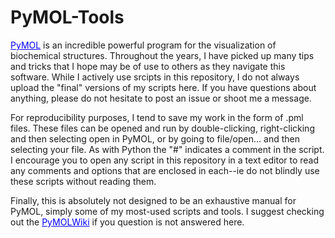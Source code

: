 # PyMOL-Tools

<a href="https://pymol.org/2/" target="_blank" style="text-decoration: underline; color: blue;">PyMOL</a> is an incredible powerful program for the visualization of biochemical structures. Throughout the years, I have picked up many tips and tricks that I hope may be of use to others as they navigate this software. While I actively use srcipts in this repository, I do not always upload the "final" versions of my scripts here. If you have questions about anything, please do not hesitate to post an issue or shoot me a message. 

For reproducibility purposes, I tend to save my work in the form of .pml files. These files can be opened and run by double-clicking, right-clicking and then selecting open in PyMOL, or by going to file/open... and then selecting your file. As with Python the "#" indicates a comment in the script. I encourage you to open any script in this repository in a text editor to read any comments and options that are enclosed in each--ie do not blindly use these scripts without reading them.

Finally, this is absolutely not designed to be an exhaustive manual for PyMOL, simply some of my most-used scripts and tools. I suggest checking out the <a href="https://pymolwiki.org/index.php/Main_Page" target="_blank" style="text-decoration: underline; color: blue;">PyMOLWiki</a> if you question is not answered here.
